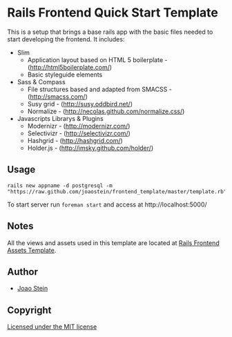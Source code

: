 # Rails Frontend Quick Start Template

This is a setup that brings a base rails app with the basic files needed to start developing the frontend. It includes:

* Slim
  * Application layout based on HTML 5 boilerplate - (http://html5boilerplate.com/)
  * Basic styleguide elements
* Sass & Compass
  * File structures based and adapted from SMACSS - (http://smacss.com/)
  * Susy grid - (http://susy.oddbird.net/)
  * Normalize - (http://necolas.github.com/normalize.css/)
* Javascripts Librarys & Plugins
  * Modernizr - (http://modernizr.com/)
  * Selectivizr - (http://selectivizr.com/)
  * Hashgrid - (http://hashgrid.com/)
  * Holder.js - (http://imsky.github.com/holder/)

## Usage

    rails new appname -d postgresql -m "https://raw.github.com/joaostein/frontend_template/master/template.rb"

To start server run `foreman start` and access at http://localhost:5000/

## Notes

All the views and assets used in this template are located at [Rails Frontend Assets Template](https://github.com/joaostein/rails_frontend_assets_template).

## Author

* [Joao Stein](http://twitter.com/joaostein)

## Copyright

[Licensed under the MIT license](http://www.opensource.org/licenses/mit-license.php)
